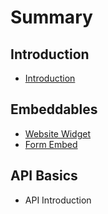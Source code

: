 # Summary

## Introduction

* [Introduction](README.md)

## Embeddables

* [Website Widget](embeddables/website-widget.md)
* [Form Embed](embeddables/form-embed.md)

## API Basics

* API Introduction


